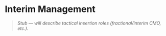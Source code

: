 # Interim Management
> *Stub — will describe tactical insertion roles (fractional/interim CMO, etc.).*
